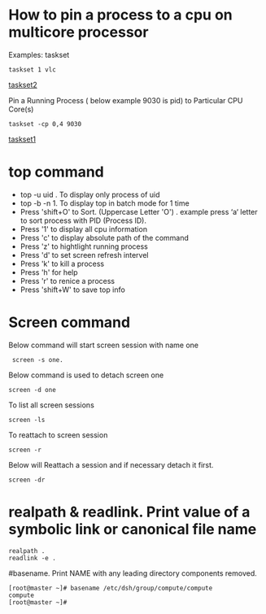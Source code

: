 # How to pin a process to a cpu on multicore processor

Examples:
taskset <COREMASK> <EXECUTABLE>

```
taskset 1 vlc
```

[taskset2]

Pin a Running Process ( below example 9030 is pid)  to Particular CPU Core(s)

```
taskset -cp 0,4 9030 
```

[taskset1]


# top command
 
- top -u uid . To display only process of uid
- top -b -n 1. To display top in batch mode for 1 time 
- Press 'shift+O' to Sort. (Uppercase Letter 'O') . example press ‘a‘ letter to sort process with PID (Process ID).
- Press '1' to display all cpu information
- Press 'c' to display absolute path of the command
- Press 'z' to hightlight running process
- Press 'd' to set screen refresh intervel
- Press 'k' to kill a process
- Press 'h' for help
- Press 'r' to renice a process
- Press 'shift+W' to save top info

# Screen command

 Below command will start screen session with name one
```
 screen -s one.
```

Below command is used to detach screen one
```
screen -d one
```

To list all screen sessions
```
screen -ls
```
To reattach to screen session
```
screen -r
```
Below will Reattach a session and if necessary detach it first.
```
screen -dr
```

# realpath & readlink. Print value of a symbolic link or canonical file name

```
realpath .
readlink -e .

```

#basename. Print NAME with any leading directory components removed.

```
[root@master ~]# basename /etc/dsh/group/compute/compute 
compute
[root@master ~]# 

```
 
[taskset1]: http://veithen.github.io/2013/11/18/iowait-linux.html
[taskset2]: http://xmodulo.com/run-program-process-specific-cpu-cores-linux.html

